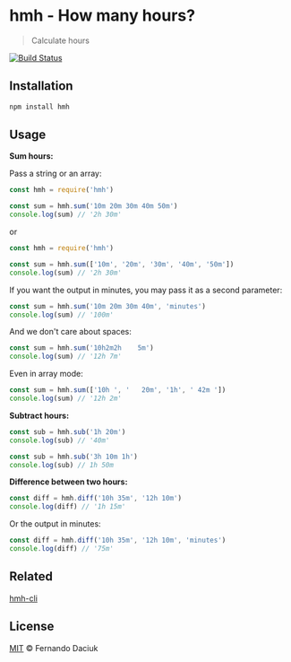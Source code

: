 # hmh - How many hours?

> Calculate hours

[![Build Status][travis-image]][travis-url]

## Installation

```js
npm install hmh
```

## Usage

**Sum hours:**

Pass a string or an array:

```js
const hmh = require('hmh')

const sum = hmh.sum('10m 20m 30m 40m 50m')
console.log(sum) // '2h 30m'
```

or

```js
const hmh = require('hmh')

const sum = hmh.sum(['10m', '20m', '30m', '40m', '50m'])
console.log(sum) // '2h 30m'
```

If you want the output in minutes, you may pass it as a second parameter:

```js
const sum = hmh.sum('10m 20m 30m 40m', 'minutes')
console.log(sum) // '100m'
```

And we don't care about spaces:

```js
const sum = hmh.sum('10h2m2h    5m')
console.log(sum) // '12h 7m'
```

Even in array mode:

```js
const sum = hmh.sum(['10h ', '   20m', '1h', ' 42m '])
console.log(sum) // '12h 2m'
```

**Subtract hours:**

```js
const sub = hmh.sub('1h 20m')
console.log(sub) // '40m'
```

```js
const sub = hmh.sub('3h 10m 1h')
console.log(sub) // 1h 50m
```

**Difference between two hours:**

```js
const diff = hmh.diff('10h 35m', '12h 10m')
console.log(diff) // '1h 15m'
```

Or the output in minutes:

```js
const diff = hmh.diff('10h 35m', '12h 10m', 'minutes')
console.log(diff) // '75m'
```

## Related

[hmh-cli][hmh-cli-url]

## License

[MIT][license-url] &copy; Fernando Daciuk

[travis-image]: https://travis-ci.org/fdaciuk/hmh.svg?branch=master
[travis-url]: https://travis-ci.org/fdaciuk/hmh
[hmh-cli-url]: https://github.com/fdaciuk/hmh-cli
[license-url]: https://github.com/fdaciuk/licenses/blob/master/MIT-LICENSE.md
